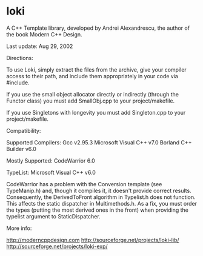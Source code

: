 loki
====

A C++ Template library, developed by  Andrei Alexandrescu, the author of the book Modern C++ Design.


Last update: Aug 29, 2002

Directions:

To use Loki, simply extract the files from the archive, give your compiler access to their path, and include them appropriately in your code via #include.

If you use the small object allocator directly or indirectly (through the Functor class) you must add SmallObj.cpp to your project/makefile.

If you use Singletons with longevity you must add Singleton.cpp to your project/makefile.


Compatibility:

Supported Compilers:
Gcc v2.95.3
Microsoft Visual C++ v7.0
Borland C++ Builder v6.0

Mostly Supported:
CodeWarrior 6.0

TypeList:
Microsoft Visual C++ v6.0


CodeWarrior has a problem with the Conversion template (see TypeManip.h) and, though it compiles it, it doesn't provide correct results. Consequently, the DerivedToFront algorithm in Typelist.h does not function. This affects the static dispatcher in Multimethods.h. As a fix, you must order the types (putting the most derived ones in the front) when providing the typelist argument to StaticDispatcher.



More info:

http://moderncppdesign.com
http://sourceforge.net/projects/loki-lib/
http://sourceforge.net/projects/loki-exp/


